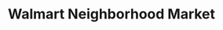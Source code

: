 ---
title: "Walmart Neighborhood Market"
url: /mcallen/walmart-neighborhood-market/
shop: supermarket
---